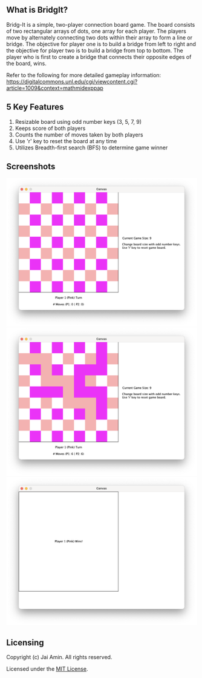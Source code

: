 ## What is BridgIt?
Bridg-It is a simple, two-player connection board game. The board consists of two rectangular arrays of
dots, one array for each player. The players move by alternately connecting two dots
within their array to form a line or bridge. The objective for player one is to build a
bridge from left to right and the objective for player two is to build a bridge from top to
bottom. The player who is first to create a bridge that connects their opposite edges of
the board, wins.

Refer to the following for more detailed gameplay information: https://digitalcommons.unl.edu/cgi/viewcontent.cgi?article=1009&context=mathmidexppap

## 5 Key Features
1. Resizable board using odd number keys (3, 5, 7, 9)
2. Keeps score of both players
3. Counts the number of moves taken by both players
4. Use 'r' key to reset the board at any time
5. Utilizes Breadth-first search (BFS) to determine game winner

## Screenshots
<img src="https://github.com/jamino30/BridgIt-Game/blob/main/res/img/start-game.png" alt="Start Game"/>
<img src="https://github.com/jamino30/BridgIt-Game/blob/main/res/img/mid-game.png" alt="Mid Game"/>
<img src="https://github.com/jamino30/BridgIt-Game/blob/main/res/img/end-game.png" alt="End Game"/>

## Licensing
Copyright (c) Jai Amin. All rights reserved.

Licensed under the [MIT License](./LICENSE).
